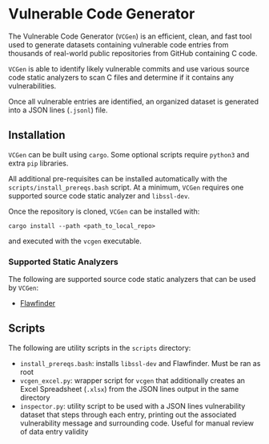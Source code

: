 # Vulnerable Code Generator
The Vulnerable Code Generator (`VCGen`) is an efficient, clean, and fast tool used to generate datasets containing vulnerable code entries from thousands of real-world public repositories from GitHub containing C code.

`VCGen` is able to identify likely vulnerable commits and use various source code static analyzers to scan C files and determine if it contains any vulnerabilities.

Once all vulnerable entries are identified, an organized dataset is generated into a JSON lines (`.jsonl`) file.

## Installation
`VCGen` can be built using `cargo`. Some optional scripts require `python3` and extra `pip` libraries.

All additional pre-requisites can be installed automatically with the `scripts/install_prereqs.bash` script. At a minimum, `VCGen` requires one supported source code static analyzer and `libssl-dev`.

Once the repository is cloned, `VCGen` can be installed with:
```
cargo install --path <path_to_local_repo>
```
and executed with the `vcgen` executable.

### Supported Static Analyzers
The following are supported source code static analyzers that can be used by `VCGen`:
- [Flawfinder](https://dwheeler.com/flawfinder/)

## Scripts
The following are utility scripts in the `scripts` directory:
- `install_prereqs.bash`: installs `libssl-dev` and Flawfinder. Must be ran as root
- `vcgen_excel.py`: wrapper script for `vcgen` that additionally creates an Excel Spreadsheet (`.xlsx`) from the JSON lines output in the same directory
- `inspector.py`: utility script to be used with a JSON lines vulnerability dataset that steps through each entry, printing out the associated vulnerability message and surrounding code. Useful for manual review of data entry validity